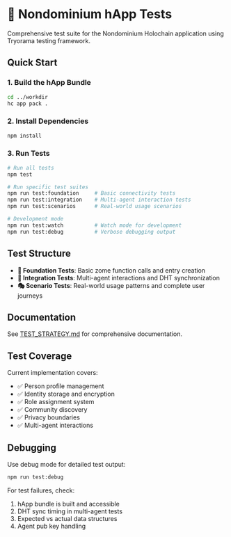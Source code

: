 # 🧪 Nondominium hApp Tests

Comprehensive test suite for the Nondominium Holochain application using Tryorama testing framework.

## Quick Start

### 1. Build the hApp Bundle
```bash
cd ../workdir
hc app pack .
```

### 2. Install Dependencies
```bash
npm install
```

### 3. Run Tests
```bash
# Run all tests
npm test

# Run specific test suites
npm run test:foundation     # Basic connectivity tests
npm run test:integration    # Multi-agent interaction tests
npm run test:scenarios      # Real-world usage scenarios

# Development mode
npm run test:watch          # Watch mode for development
npm run test:debug          # Verbose debugging output
```

## Test Structure

- **🔧 Foundation Tests**: Basic zome function calls and entry creation
- **🔗 Integration Tests**: Multi-agent interactions and DHT synchronization
- **🎭 Scenario Tests**: Real-world usage patterns and complete user journeys

## Documentation

See [TEST_STRATEGY.md](src/nondominium/nondominium/TEST_STRATEGY.md) for comprehensive documentation.

## Test Coverage

Current implementation covers:
- ✅ Person profile management
- ✅ Identity storage and encryption
- ✅ Role assignment system
- ✅ Community discovery
- ✅ Privacy boundaries
- ✅ Multi-agent interactions

## Debugging

Use debug mode for detailed test output:
```bash
npm run test:debug
```

For test failures, check:
1. hApp bundle is built and accessible
2. DHT sync timing in multi-agent tests
3. Expected vs actual data structures
4. Agent pub key handling 